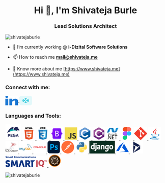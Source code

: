 <!--
### Hi there 👋

**shivatejaburle/ShivatejaBurle** is a ✨ _special_ ✨ repository because its `README.md` (this file) appears on your GitHub profile.

Here are some ideas to get you started:

- 🔭 I’m currently working on ...
- 🌱 I’m currently learning ...
- 👯 I’m looking to collaborate on ...
- 🤔 I’m looking for help with ...
- 💬 Ask me about ...
- 📫 How to reach me: ...
- 😄 Pronouns: ...
- ⚡ Fun fact: ...

[![Shivateja Burle's GitHub stats](https://github-readme-stats.vercel.app/api?username=shivatejaburle)](#)

[![Top Langs](https://github-readme-stats.vercel.app/api/top-langs/?username=shivatejaburle&layout=compact)](#)

-->

<h1 align="center">Hi 👋, I'm Shivateja Burle</h1>
<h3 align="center">Lead Solutions Architect</h3>

<p align="left"> <img src="https://komarev.com/ghpvc/?username=shivatejaburle&label=Profile%20views&color=0e75b6&style=flat" alt="shivatejaburle" /> </p>

- 🔭 I’m currently working @ **i-Dizital Software Solutions**

- 📫 How to reach me **mail@shivateja.me**

- 📄 Know more about me [https://www.shivateja.me](https://www.shivateja.me)

<h3 align="left">Connect with me:</h3>
<p align="left">
  <a href="https://linkedin.com/in/shivatejaburle" target="blank">
    <img align="center" src="https://github.com/shivatejaburle/ShivatejaBurle/blob/main/logos/linkedin.svg" alt="shivatejaburle" height="30" width="40" />
  </a>
  <a href="https://codepen.io/shivatejaburle" target="blank">
  <img align="center" src="https://github.com/shivatejaburle/ShivatejaBurle/blob/main/logos/codepen.svg" alt="shivatejaburle" height="30" width="40" />
  </a>
</p>

<h3 align="left">Languages and Tools:</h3>
<p align="left">
   <a href="https://www.pega.com/" target="_blank">
    <img src="https://github.com/shivatejaburle/ShivatejaBurle/blob/main/logos/pega_logo_vertical.png" alt="pega" width="50" height="50"/>
  </a>
  
  <a href="https://www.w3.org/html/" target="_blank">
    <img src="https://github.com/shivatejaburle/ShivatejaBurle/blob/main/logos/html5-original-wordmark.svg" alt="html5" width="40" height="40"/>
  </a>
  
  <a href="https://www.w3schools.com/css/" target="_blank"> 
    <img src="https://github.com/shivatejaburle/ShivatejaBurle/blob/main/logos/css3-original-wordmark.svg" alt="css3" width="40" height="40"/> 
  </a> 
   
  <a href="https://getbootstrap.com" target="_blank"> 
    <img src="https://github.com/shivatejaburle/ShivatejaBurle/blob/main/logos/bootstrap-logo.png" alt="bootstrap" width="40" height="40"/> 
  </a>
  
  <a href="https://developer.mozilla.org/en-US/docs/Web/JavaScript" target="_blank"> 
    <img src="https://github.com/shivatejaburle/ShivatejaBurle/blob/main/logos/javascript-original.svg" alt="javascript" width="40" height="40"/> 
  </a>
  
  <a href="https://www.cprogramming.com/" target="_blank"> 
    <img src="https://github.com/shivatejaburle/ShivatejaBurle/blob/main/logos/c-original.svg" alt="c" width="40" height="40"/> 
  </a>
  
  <a href="https://www.w3schools.com/cs/" target="_blank"> 
    <img src="https://github.com/shivatejaburle/ShivatejaBurle/blob/main/logos/csharp-original.svg" alt="csharp" width="40" height="40"/> 
  </a> 
  
  <a href="https://dotnet.microsoft.com/" target="_blank"> 
    <img src="https://github.com/shivatejaburle/ShivatejaBurle/blob/main/logos/dot-net-original-wordmark.svg" alt="dotnet" width="40" height="40"/> 
  </a> 
  
  <a href="https://www.figma.com/" target="_blank"> 
    <img src="https://github.com/shivatejaburle/ShivatejaBurle/blob/main/logos/figma.svg" alt="figma" width="40" height="40"/> 
  </a>
  
  <a href="https://git-scm.com/" target="_blank">
    <img src="https://github.com/shivatejaburle/ShivatejaBurle/blob/main/logos/git.svg" alt="git" width="40" height="40"/> 
  </a>
  
  <a href="https://www.java.com" target="_blank"> 
    <img src="https://github.com/shivatejaburle/ShivatejaBurle/blob/main/logos/java-original.svg" alt="java" width="40" height="40"/>
  </a> 
   
  <a href="https://www.microsoft.com/en-us/sql-server" target="_blank"> 
    <img src="https://github.com/shivatejaburle/ShivatejaBurle/blob/main/logos/sql-server.svg" alt="mssql" width="40" height="40"/> 
  </a> 
  
  <a href="https://www.mysql.com/" target="_blank"> 
    <img src="https://github.com/shivatejaburle/ShivatejaBurle/blob/main/logos/mysql.svg" alt="mysql" width="40" height="40"/> 
  </a> 
  <a href="https://www.oracle.com/" target="_blank"> 
    <img src="https://github.com/shivatejaburle/ShivatejaBurle/blob/main/logos/oracle-original.svg" alt="oracle" width="40" height="40"/> 
  </a> 
  
  <a href="https://www.photoshop.com/en" target="_blank"> 
    <img src="https://github.com/shivatejaburle/ShivatejaBurle/blob/main/logos/Adobe-Photoshop-Logo.png" alt="photoshop" width="40" height="40"/> 
  </a> 
  
  <a href="https://postman.com" target="_blank"> 
    <img src="https://github.com/shivatejaburle/ShivatejaBurle/blob/main/logos/postman.svg" alt="postman" width="40" height="40"/> 
  </a> 
  
  <a href="https://www.python.org" target="_blank"> 
    <img src="https://github.com/shivatejaburle/ShivatejaBurle/blob/main/logos/python-original.svg" alt="python" width="40" height="40"/> 
  </a>

  <a href="https://www.djangoproject.com/" target="_blank"> 
    <img src="https://github.com/shivatejaburle/ShivatejaBurle/blob/main/logos/django-logo.png" alt="django" width="80" height="40"/> 
  </a>
  
  <a href="https://azure.microsoft.com/en-in/" target="_blank"> 
    <img src="https://github.com/shivatejaburle/ShivatejaBurle/blob/main/logos/microsoft_azure-icon.svg" alt="azure" width="40" height="40"/> 
  </a>

  <a href="https://azure.microsoft.com/en-in/" target="_blank"> 
    <img src="https://github.com/shivatejaburle/ShivatejaBurle/blob/main/logos/dynamics-365-logo.png" alt="dynamics365" width="40" height="40"/> 
  </a>
  
  <a href="https://www.smartcommunications.com/products/smartiq//" target="_blank"> 
    <img src="https://github.com/shivatejaburle/ShivatejaBurle/blob/main/logos/smart-iq.png" alt="SmartIQ" height="35"/> 
  </a>
  
   <a href="https://business.adobe.com/in/products/experience-manager/adobe-experience-manager.html" target="_blank"> 
    <img src="https://github.com/shivatejaburle/ShivatejaBurle/blob/main/logos/adobe-aem.png" alt="AEM" width="40" height="40"/>   </a>
  
</p>

<p><img align="left" src="https://github-readme-stats.vercel.app/api/top-langs?username=shivatejaburle&show_icons=true&locale=en&layout=compact" alt="shivatejaburle" /></p>

<!-- <p>&nbsp;<img align="center" src="https://github-readme-stats.vercel.app/api?username=shivatejaburle&show_icons=true&locale=en" alt="shivatejaburle" /></p> -->

<!-- <p><img align="center" src="https://github-readme-streak-stats.herokuapp.com/?user=shivatejaburle&" alt="shivatejaburle" /></p> -->
